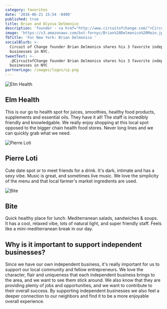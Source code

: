 ```yaml
---
category: favorites
date: '2016-06-21 15:54 -0400'
published: true
title: Brian and Alyssa Delmonico
description: 'founder - <a href="http://www.circuitofchange.com/">Circuit of Change</a>'
image: 'https://s3.amazonaws.com/bst-fornyc/Brian%20Delmonico%20Main.jpg'
fbTitle: 'For New York: Brian Delmonico '
socialBlurb: >-
  Circuit of Change founder Brian Delmonico shares his 3 favorite independent
  businesses in NYC.
tweetText: >-
  .@CircuitofChange founder Brian Delmonico shares his 3 favorite independent
  businesses in NYC
partnerLogo: /images/logos/cp.png
---
```

![Elm Health](https://s3.amazonaws.com/bst-fornyc/Brian%20Delmonico%20Elm%20Health.jpg)
## Elm Health
This is our go to health spot for juices, smoothies, healthy food products, supplements and essential oils. They have it all! The staff is incredibly friendly and knowledgable. We really enjoy shopping at this local spot opposed to the bigger chain health food stores. Never long lines and we can quickly grab what we need. 

![Pierre Loti](https://s3.amazonaws.com/bst-fornyc/Brian%20Delmonico%20Pierre%20Loti.jpg)
## Pierre Loti
Cute date spot or to meet friends for a drink. It's dark, intimate and has a sexy vibe. Music is great, and sometimes live music. We love the simplicity of the menu and that local farmer's market ingredients are used.  

![Bite](https://s3.amazonaws.com/bst-fornyc/Brian%20Delmonico%20Bite.jpg)
## Bite
Quick healthy place for lunch. Mediterranean salads, sandwiches & soups. It has a cool, relaxed vibe, lots of natural light, and super friendly staff. Feels like a mini-mediterranean break in our day. 

## Why is it important to support independent businesses?
Since we have our own independent business, it's really important for us to support our local community and fellow entrepreneurs. We love the character, flair and uniqueness that each independent business brings to the area, and we want to see them stick around. We also know that they are providing plenty of jobs and opportunities, and we want to contribute to their overall success. By supporting independent businesses we also feel a deeper connection to our neighbors and find it to be a more enjoyable overall experience.
